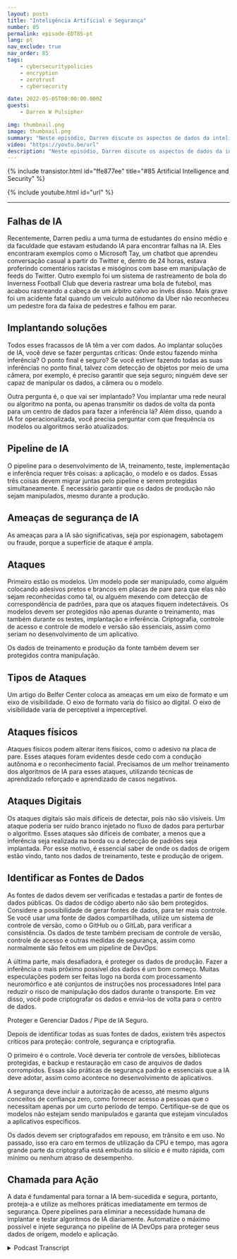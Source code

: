 ```yaml
---
layout: posts
title: "Inteligência Artificial e Segurança"
number: 85
permalink: episode-EDT85-pt
lang: pt
nav_exclude: true
nav_order: 85
tags:
    - cybersecuritypolicies
    - encryption
    - zerotrust
    - cybersecurity

date: 2022-05-05T00:00:00.000Z
guests:
    - Darren W Pulsipher

img: thumbnail.png
image: thumbnail.png
summary: "Neste episódio, Darren discute os aspectos de dados da inteligência artificial (IA) e a importância de proteger esses dados."
video: "https://youtu.be/url"
description: "Neste episódio, Darren discute os aspectos de dados da inteligência artificial (IA) e a importância de proteger esses dados."
---
```


<div>
{% include transistor.html id="ffe877ee" title="#85 Artificial Intelligence and Security" %}

{% include youtube.html id="url" %}
</div>

---

## Falhas de IA

Recentemente, Darren pediu a uma turma de estudantes do ensino médio e da faculdade que estavam estudando IA para encontrar falhas na IA. Eles encontraram exemplos como o Microsoft Tay, um chatbot que aprendeu conversação casual a partir do Twitter e, dentro de 24 horas, estava proferindo comentários racistas e misóginos com base em manipulação de feeds do Twitter. Outro exemplo foi um sistema de rastreamento de bola do Inverness Football Club que deveria rastrear uma bola de futebol, mas acabou rastreando a cabeça de um árbitro calvo ao invés disso. Mais grave foi um acidente fatal quando um veículo autônomo da Uber não reconheceu um pedestre fora da faixa de pedestres e falhou em parar.

## Implantando soluções

Todos esses fracassos de IA têm a ver com dados. Ao implantar soluções de IA, você deve se fazer perguntas críticas: Onde estou fazendo minha inferência? O ponto final é seguro? Se você estiver fazendo todas as suas inferências no ponto final, talvez com detecção de objetos por meio de uma câmera, por exemplo, é preciso garantir que seja seguro; ninguém deve ser capaz de manipular os dados, a câmera ou o modelo.

Outra pergunta é, o que vai ser implantado? Vou implantar uma rede neural ou algoritmo na ponta, ou apenas transmitir os dados de volta da ponta para um centro de dados para fazer a inferência lá? Além disso, quando a IA for operacionalizada, você precisa perguntar com que frequência os modelos ou algoritmos serão atualizados.

## Pipeline de IA

O pipeline para o desenvolvimento de IA, treinamento, teste, implementação e inferência requer três coisas: a aplicação, o modelo e os dados. Essas três coisas devem migrar juntas pelo pipeline e serem protegidas simultaneamente. É necessário garantir que os dados de produção não sejam manipulados, mesmo durante a produção.

## Ameaças de segurança de IA

As ameaças para a IA são significativas, seja por espionagem, sabotagem ou fraude, porque a superfície de ataque é ampla.

## Ataques

Primeiro estão os modelos. Um modelo pode ser manipulado, como alguém colocando adesivos pretos e brancos em placas de pare para que elas não sejam reconhecidas como tal, ou alguém mexendo com detecção de correspondência de padrões, para que os ataques fiquem indetectáveis. Os modelos devem ser protegidos não apenas durante o treinamento, mas também durante os testes, implantação e inferência. Criptografia, controle de acesso e controle de modelo e versão são essenciais, assim como seriam no desenvolvimento de um aplicativo.

Os dados de treinamento e produção da fonte também devem ser protegidos contra manipulação.

## Tipos de Ataques

Um artigo do Belfer Center coloca as ameaças em um eixo de formato e um eixo de visibilidade. O eixo de formato varia do físico ao digital. O eixo de visibilidade varia de perceptível a imperceptível.

## Ataques físicos

Ataques físicos podem alterar itens físicos, como o adesivo na placa de pare. Esses ataques foram evidentes desde cedo com a condução autônoma e o reconhecimento facial. Precisamos de um melhor treinamento dos algoritmos de IA para esses ataques, utilizando técnicas de aprendizado reforçado e aprendizado de casos negativos.

## Ataques Digitais

Os ataques digitais são mais difíceis de detectar, pois não são visíveis. Um ataque poderia ser ruído branco injetado no fluxo de dados para perturbar o algoritmo. Esses ataques são difíceis de combater, a menos que a inferência seja realizada na borda ou a detecção de padrões seja implantada. Por esse motivo, é essencial saber de onde os dados de origem estão vindo, tanto nos dados de treinamento, teste e produção de origem.

## Identificar as Fontes de Dados

As fontes de dados devem ser verificadas e testadas a partir de fontes de dados públicas. Os dados de código aberto não são bem protegidos. Considere a possibilidade de gerar fontes de dados, para ter mais controle. Se você usar uma fonte de dados compartilhada, utilize um sistema de controle de versão, como o GitHub ou o GitLab, para verificar a consistência. Os dados de teste também precisam de controle de versão, controle de acesso e outras medidas de segurança, assim como normalmente são feitos em um pipeline de DevOps.

A última parte, mais desafiadora, é proteger os dados de produção. Fazer a inferência o mais próximo possível dos dados é um bom começo. Muitas especulações podem ser feitas logo na borda com processamento neuromórfico e até conjuntos de instruções nos processadores Intel para reduzir o risco de manipulação dos dados durante o transporte. Em vez disso, você pode criptografar os dados e enviá-los de volta para o centro de dados.

Proteger e Gerenciar Dados / Pipe de IA Seguro.

Depois de identificar todas as suas fontes de dados, existem três aspectos críticos para proteção: controle, segurança e criptografia.

O primeiro é o controle. Você deveria ter controle de versões, bibliotecas protegidas, e backup e restauração em caso de arquivos de dados corrompidos. Essas são práticas de segurança padrão e essenciais que a IA deve adotar, assim como acontece no desenvolvimento de aplicativos.

A segurança deve incluir a autorização de acesso, até mesmo alguns conceitos de confiança zero, como fornecer acesso a pessoas que o necessitam apenas por um curto período de tempo. Certifique-se de que os modelos não estejam sendo manipulados e garanta que estejam vinculados a aplicativos específicos.

Os dados devem ser criptografados em repouso, em trânsito e em uso. No passado, isso era caro em termos de utilização da CPU e tempo, mas agora grande parte da criptografia está embutida no silício e é muito rápida, com mínimo ou nenhum atraso de desempenho.

## Chamada para Ação

A data é fundamental para tornar a IA bem-sucedida e segura, portanto, proteja-a e utilize as melhores práticas imediatamente em termos de segurança. Opere pipelines para eliminar a necessidade humana de implantar e testar algoritmos de IA diariamente. Automatize o máximo possível e injete segurança no pipeline de IA DevOps para proteger seus dados de origem, modelo e aplicação.



<details>
<summary> Podcast Transcript </summary>

<p></p>

</details>
